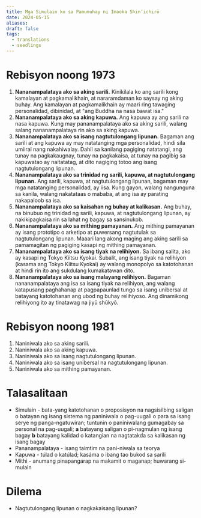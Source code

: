 ```yaml
---
title: Mga Simulain ko sa Pamumuhay ni Imaoka Shin’ichirō
date: 2024-05-15
aliases: 
draft: false
tags:
  - translations
  - seedlings
---
```

# Rebisyon noong 1973

1. **Nananampalataya ako sa aking sarili.** Kinikilala ko ang sarili kong kamalayan at pagkamalikhain, at nararamdaman ko saysay ng aking buhay. Ang kamalayan at pagkamalikhain ay maari ring tawaging personalidad, dibinidad, at "ang Buddha na nasa bawat isa."
2. **Nananampalataya ako sa aking kapuwa.** Ang kapuwa ay ang sarili na nasa kapuwa. Kung may pananampalataya ako sa aking sarili, walang salang nananampalataya rin ako sa aking kapuwa.
3. **Nananampalataya ako sa isang nagtutulongang lipunan.** Bagaman ang sarili at ang kapuwa ay may natatanging mga personalidad, hindi sila umiiral nang nakahiwalay. Dahil sa kanilang pagiging natatangi, ang tunay na pagkakaugnay, tunay na pagkakaisa, at tunay na pagibig sa kapuwatao ay naitatatag, at dito nagiging totoo ang isang nagtutulongang lipunan.
4. **Nananampalataya ako sa trinidad ng sarili, kapuwa, at nagtutulongang lipunan.** Ang sarili, kapuwa, at nagtutulongang lipunan, bagaman may mga natatanging personalidad, ay iisa. Kung gayon, walang nangunguna sa kanila, walang nakatataas o mababa, at ang isa ay parating nakapaloob sa isa.
5. **Nananampalataya ako sa kaisahan ng buhay at kalikasan.**  Ang buhay, na binubuo ng trinidad ng sarili, kapuwa, at nagtutulongang lipunan, ay nakikipagkaisa rin sa lahat ng bagay sa sansinukob.
6. **Nananampalataya ako sa mithing pamayanan.** Ang mithing pamayanan ay isang prototipo o arketipo at puwersang nagtutulak sa nagtutulongang lipunan. Maaari lang akong maging ang aking sarili sa pamamagitan ng pagiging kasapi ng mithing pamayanan.
7. **Nananampalataya ako sa isang tiyak na relihiyon.**  Sa ibang salita, ako ay kasapi ng Tokyo Kiitsu Kyokai. Subalit, ang isang tiyak na relihiyon (kasama ang Tokyo Kiitsu Kyokai) ay walang monopolyo sa katotohanan at hindi rin ito ang sukdulang kumakatawan dito.
8. **Nananampalataya ako sa isang malayang relihiyon.**  Bagaman nananampalataya ang isa sa isang tiyak na relihiyon, ang walang katapusang paghahanap at pagpapaunlad tungo sa isang unibersal at batayang katotohanan ang ubod ng buhay relihiyoso. Ang dinamikong relihiyong ito ay tinatawag na jiyū shūkyō.

# Rebisyon noong 1981

1. Naniniwala ako sa aking sarili.
2. Naniniwala ako sa aking kapuwa.
3. Naniniwala ako sa isang nagtutulongang lipunan.
4. Naniniwala ako sa isang unibersal na nagtutulongang lipunan.
5. Naniniwala ako sa mithing pamayanan.

# Talasalitaan

- Simulain - bata-yang katotohanan o proposisyon na nagsisilbing saligan o batayan ng isang sistema ng paniniwala o pag-uugali o para sa isang serye ng panga-ngatuwiran; tuntunin o paniniwalang gumagabay sa personal na pag-uugali; **a** batayang saligan o pi-nagmulan ng isang bagay **b** batayang kalidad o katangian na nagtatakda sa kalikasan ng isang bagay
- Pananampalataya - isang taimtim na pani-niwala sa teorya
- Kapuwa - túlad o katúlad; kasáma o ibang tao bukod sa sarili
- Mithi - anumang pinapangarap na makamit o maganap; huwarang si-mulain

# Dilema

- Nagtutulongang lipunan o nagkakaisang lipunan?